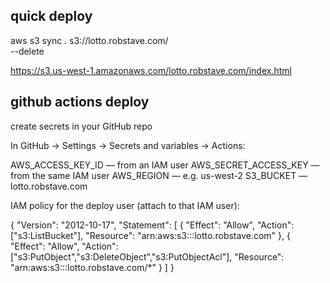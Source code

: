 ## quick deploy

aws s3 sync . s3://lotto.robstave.com/ \
 --delete

https://s3.us-west-1.amazonaws.com/lotto.robstave.com/index.html

## github actions deploy

create secrets in your GitHub repo

In GitHub → Settings → Secrets and variables → Actions:

AWS_ACCESS_KEY_ID — from an IAM user
AWS_SECRET_ACCESS_KEY — from the same IAM user
AWS_REGION — e.g. us-west-2
S3_BUCKET — lotto.robstave.com

IAM policy for the deploy user (attach to that IAM user):

{
"Version": "2012-10-17",
"Statement": [
{ "Effect": "Allow", "Action": ["s3:ListBucket"], "Resource": "arn:aws:s3:::lotto.robstave.com" },
{ "Effect": "Allow", "Action": ["s3:PutObject","s3:DeleteObject","s3:PutObjectAcl"], "Resource": "arn:aws:s3:::lotto.robstave.com/\*" }
]
}
